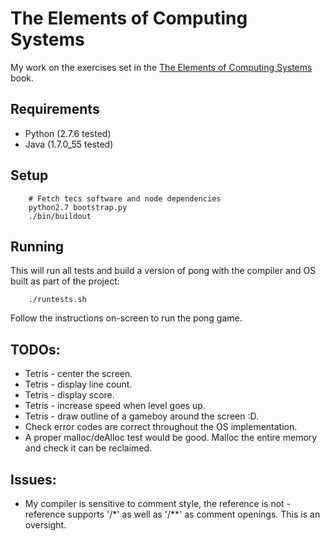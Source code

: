 The Elements of Computing Systems
=================================

My work on the exercises set in the [The Elements of Computing Systems][tecs]
book.

Requirements
------------

- Python (2.7.6 tested)
- Java (1.7.0_55 tested)

Setup
-----

```
    # Fetch tecs software and node dependencies
    python2.7 bootstrap.py
    ./bin/buildout
```

Running
-------

This will run all tests and build a version of pong with
the compiler and OS built as part of the project:

```
    ./runtests.sh
```

Follow the instructions on-screen to run the pong game.

TODOs:
------
- Tetris - center the screen.
- Tetris - display line count.
- Tetris - display score.
- Tetris - increase speed when level goes up.
- Tetris - draw outline of a gameboy around the screen :D.
- Check error codes are correct throughout the OS implementation.
- A proper malloc/deAlloc test would be good. Malloc the entire memory and
  check it can be reclaimed.


Issues:
-------
 - My compiler is sensitive to comment style, the reference is not - reference
   supports '/*' as well as '/**' as comment openings. This is an oversight.


[tecs]: http://www.nand2tetris.org/
